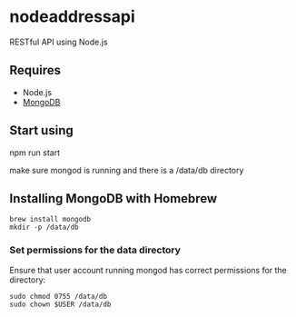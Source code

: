 # nodeaddressapi
RESTful API using Node.js

## Requires 
* Node.js
* [MongoDB](https://docs.mongodb.com/manual/tutorial/install-mongodb-on-os-x/)

## Start using 
npm run start

make sure mongod is running and there is a /data/db directory


## Installing MongoDB with Homebrew
```
brew install mongodb
mkdir -p /data/db
```
### Set permissions for the data directory
Ensure that user account running mongod has correct permissions for the directory:
```
sudo chmod 0755 /data/db
sudo chown $USER /data/db
```
